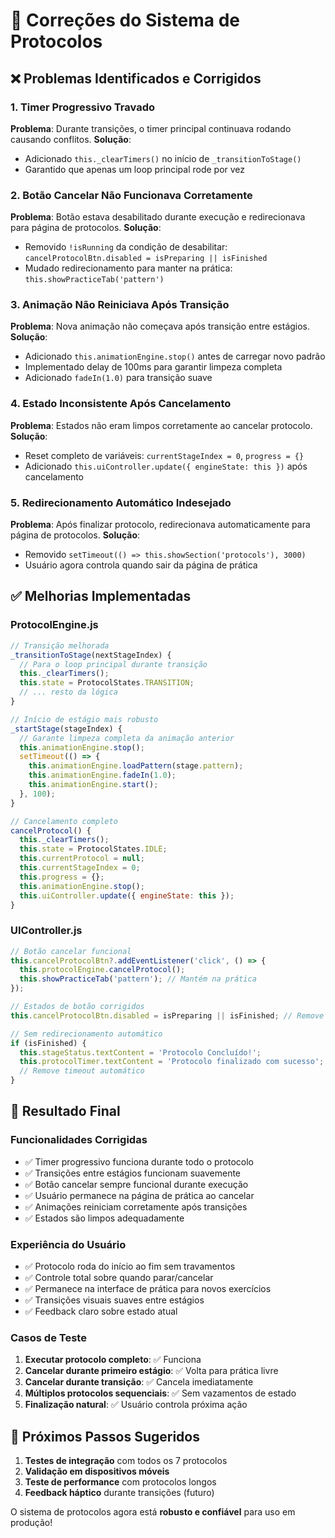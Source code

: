 # 🔧 Correções do Sistema de Protocolos

## ❌ Problemas Identificados e Corrigidos

### 1. **Timer Progressivo Travado**
**Problema**: Durante transições, o timer principal continuava rodando causando conflitos.
**Solução**: 
- Adicionado `this._clearTimers()` no início de `_transitionToStage()`
- Garantido que apenas um loop principal rode por vez

### 2. **Botão Cancelar Não Funcionava Corretamente**
**Problema**: Botão estava desabilitado durante execução e redirecionava para página de protocolos.
**Solução**:
- Removido `!isRunning` da condição de desabilitar: `cancelProtocolBtn.disabled = isPreparing || isFinished`
- Mudado redirecionamento para manter na prática: `this.showPracticeTab('pattern')`

### 3. **Animação Não Reiniciava Após Transição**
**Problema**: Nova animação não começava após transição entre estágios.
**Solução**:
- Adicionado `this.animationEngine.stop()` antes de carregar novo padrão
- Implementado delay de 100ms para garantir limpeza completa
- Adicionado `fadeIn(1.0)` para transição suave

### 4. **Estado Inconsistente Após Cancelamento**
**Problema**: Estados não eram limpos corretamente ao cancelar protocolo.
**Solução**:
- Reset completo de variáveis: `currentStageIndex = 0`, `progress = {}`
- Adicionado `this.uiController.update({ engineState: this })` após cancelamento

### 5. **Redirecionamento Automático Indesejado**
**Problema**: Após finalizar protocolo, redirecionava automaticamente para página de protocolos.
**Solução**:
- Removido `setTimeout(() => this.showSection('protocols'), 3000)`
- Usuário agora controla quando sair da página de prática

## ✅ Melhorias Implementadas

### **ProtocolEngine.js**
```javascript
// Transição melhorada
_transitionToStage(nextStageIndex) {
  // Para o loop principal durante transição
  this._clearTimers();
  this.state = ProtocolStates.TRANSITION;
  // ... resto da lógica
}

// Início de estágio mais robusto
_startStage(stageIndex) {
  // Garante limpeza completa da animação anterior
  this.animationEngine.stop();
  setTimeout(() => {
    this.animationEngine.loadPattern(stage.pattern);
    this.animationEngine.fadeIn(1.0);
    this.animationEngine.start();
  }, 100);
}

// Cancelamento completo
cancelProtocol() {
  this._clearTimers();
  this.state = ProtocolStates.IDLE;
  this.currentProtocol = null;
  this.currentStageIndex = 0;
  this.progress = {};
  this.animationEngine.stop();
  this.uiController.update({ engineState: this });
}
```

### **UIController.js**
```javascript
// Botão cancelar funcional
this.cancelProtocolBtn?.addEventListener('click', () => {
  this.protocolEngine.cancelProtocol();
  this.showPracticeTab('pattern'); // Mantém na prática
});

// Estados de botão corrigidos
this.cancelProtocolBtn.disabled = isPreparing || isFinished; // Remove !isRunning

// Sem redirecionamento automático
if (isFinished) {
  this.stageStatus.textContent = 'Protocolo Concluído!';
  this.protocolTimer.textContent = 'Protocolo finalizado com sucesso';
  // Remove timeout automático
}
```

## 🎯 Resultado Final

### **Funcionalidades Corrigidas**
- ✅ Timer progressivo funciona durante todo o protocolo
- ✅ Transições entre estágios funcionam suavemente
- ✅ Botão cancelar sempre funcional durante execução
- ✅ Usuário permanece na página de prática ao cancelar
- ✅ Animações reiniciam corretamente após transições
- ✅ Estados são limpos adequadamente

### **Experiência do Usuário**
- ✅ Protocolo roda do início ao fim sem travamentos
- ✅ Controle total sobre quando parar/cancelar
- ✅ Permanece na interface de prática para novos exercícios
- ✅ Transições visuais suaves entre estágios
- ✅ Feedback claro sobre estado atual

### **Casos de Teste**
1. **Executar protocolo completo**: ✅ Funciona
2. **Cancelar durante primeiro estágio**: ✅ Volta para prática livre
3. **Cancelar durante transição**: ✅ Cancela imediatamente
4. **Múltiplos protocolos sequenciais**: ✅ Sem vazamentos de estado
5. **Finalização natural**: ✅ Usuário controla próxima ação

## 🚀 Próximos Passos Sugeridos

1. **Testes de integração** com todos os 7 protocolos
2. **Validação em dispositivos móveis**
3. **Teste de performance** com protocolos longos
4. **Feedback háptico** durante transições (futuro)

O sistema de protocolos agora está **robusto e confiável** para uso em produção!
